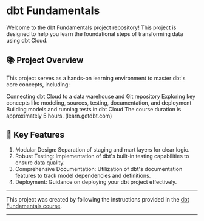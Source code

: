 # dbt Fundamentals
Welcome to the dbt Fundamentals project repository! This project is designed to help you learn the foundational steps of transforming data using dbt Cloud.

## 📚 Project Overview
This project serves as a hands-on learning environment to master dbt's core concepts, including:

Connecting dbt Cloud to a data warehouse and Git repository
Exploring key concepts like modeling, sources, testing, documentation, and deployment
Building models and running tests in dbt Cloud
The course duration is approximately 5 hours. (learn.getdbt.com)

## 🚀 Key Features
1. Modular Design: Separation of staging and mart layers for clear logic.
2. Robust Testing: Implementation of dbt's built-in testing capabilities to ensure data quality.
3. Comprehensive Documentation: Utilization of dbt's documentation features to track model dependencies and definitions.
4. Deployment: Guidance on deploying your dbt project effectively.

______________________________________________________________________________________________
This project was created by following the instructions provided in the [dbt Fundamentals course](https://learn.getdbt.com/courses/dbt-fundamentals).
______________________________________________________________________________________________
